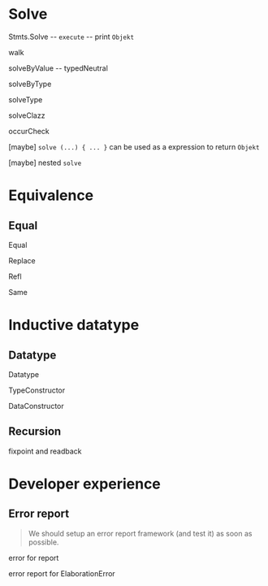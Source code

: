 # Solve

Stmts.Solve -- `execute` -- print `Objekt`

walk

solveByValue -- typedNeutral

solveByType

solveType

solveClazz

occurCheck

[maybe] `solve (...) { ... }` can be used as a expression to return `Objekt`

[maybe] nested `solve`

# Equivalence

## Equal

Equal

Replace

Refl

Same

# Inductive datatype

## Datatype

Datatype

TypeConstructor

DataConstructor

## Recursion

fixpoint and readback

# Developer experience

## Error report

> We should setup an error report framework (and test it) as soon as possible.

error for report

error report for ElaborationError
